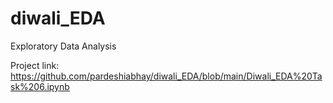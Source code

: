 # diwali_EDA
Exploratory Data Analysis

Project link: https://github.com/pardeshiabhay/diwali_EDA/blob/main/Diwali_EDA%20Task%206.ipynb
